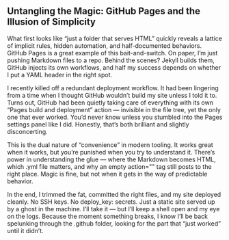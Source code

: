 ## Untangling the Magic: GitHub Pages and the Illusion of Simplicity

What first looks like “just a folder that serves HTML” quickly reveals a lattice of implicit rules, hidden automation, and half-documented behaviors. GitHub Pages is a great example of this bait-and-switch. On paper, I’m just pushing Markdown files to a repo. Behind the scenes? Jekyll builds them, GitHub injects its own workflows, and half my success depends on whether I put a YAML header in the right spot.

I recently killed off a redundant deployment workflow. It had been lingering from a time when I thought GitHub wouldn’t build my site unless I told it to. Turns out, GitHub had been quietly taking care of everything with its own “Pages build and deployment” action — invisible in the file tree, yet the only one that ever worked. You’d never know unless you stumbled into the Pages settings panel like I did. Honestly, that’s both brilliant and slightly disconcerting.

This is the dual nature of “convenience” in modern tooling. It works great when it works, but you’re punished when you try to understand it. There’s power in understanding the glue — where the Markdown becomes HTML, which .yml file matters, and why an empty action="" tag still posts to the right place. Magic is fine, but not when it gets in the way of predictable behavior.

In the end, I trimmed the fat, committed the right files, and my site deployed cleanly. No SSH keys. No deploy_key: secrets. Just a static site served up by a ghost in the machine. I’ll take it — but I’ll keep a shell open and my eye on the logs. Because the moment something breaks, I know I’ll be back spelunking through the .github folder, looking for the part that “just worked” until it didn’t.

